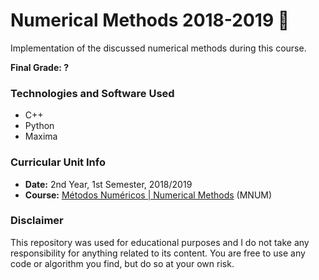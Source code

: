 # Numerical Methods 2018-2019 :file_folder:

Implementation of the discussed numerical methods during this course.

**Final Grade: ?**

### Technologies and Software Used
* C++
* Python
* Maxima

### Curricular Unit Info
* **Date:** 2nd Year, 1st Semester, 2018/2019
* **Course:** [Métodos Numéricos | Numerical Methods](https://sigarra.up.pt/feup/en/UCURR_GERAL.FICHA_UC_VIEW?pv_ocorrencia_id=419994 "MNUM") (MNUM)

### Disclaimer
This repository was used for educational purposes and I do not take any responsibility for anything related to its content. You are free to use any code or algorithm you find, but do so at your own risk.
